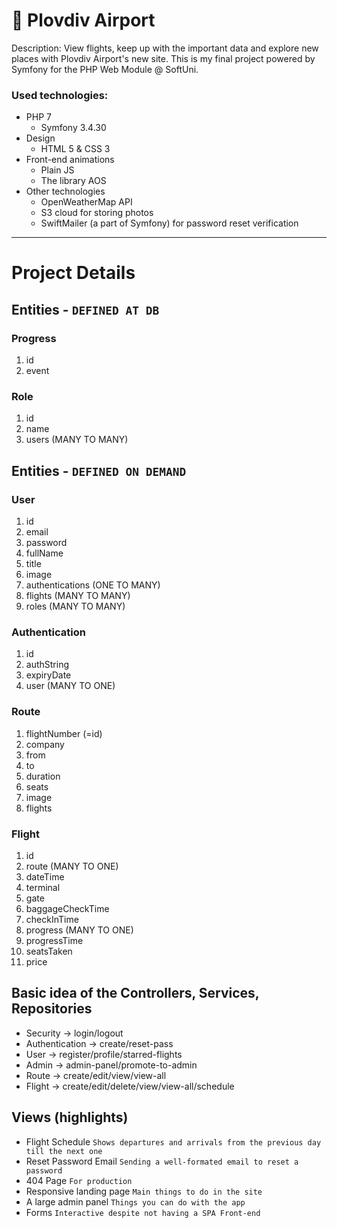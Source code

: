 # 🛫 Plovdiv Airport

Description:
View flights, keep up with the important data and explore new places with Plovdiv Airport's new site. This is my final project powered by Symfony for the PHP Web Module @ SoftUni.

### Used technologies:
- PHP 7
	- Symfony 3.4.30
- Design
	- HTML 5 & CSS 3
- Front-end animations
	- Plain JS
	- The library AOS
- Other technologies
	- OpenWeatherMap API
	- S3 cloud for storing photos
	- SwiftMailer (a part of Symfony) for password reset verification

-----------

# Project Details
## Entities - ```DEFINED AT DB```
### Progress
1. id			
2. event	

### Role
1. id
2. name
3. users (MANY TO MANY)
	
## Entities - ```DEFINED ON DEMAND```
### User
1. id							
2. email									
3. password					
4. fullName					
5. title		
6. image			
7. authentications (ONE TO MANY)
8. flights (MANY TO MANY)	
9. roles (MANY TO MANY)	
	
### Authentication
1. id
2. authString
3. expiryDate
4. user (MANY TO ONE)
	
### Route
1. flightNumber (=id)   		
2. company
3. from 
4. to
5. duration 					
6. seats 						
7. image
8. flights
				
### Flight
1. id						
2. route (MANY TO ONE)	
3. dateTime				
4. terminal				
5. gate					
6. baggageCheckTime		
7. checkInTime				
8. progress (MANY TO ONE)	
9. progressTime			
10. seatsTaken 				
11. price 					

## Basic idea of the Controllers, Services, Repositories
- Security -> login/logout
- Authentication -> create/reset-pass
- User -> register/profile/starred-flights
- Admin -> admin-panel/promote-to-admin
- Route -> create/edit/view/view-all
- Flight -> create/edit/delete/view/view-all/schedule

## Views (highlights)
- Flight Schedule ```Shows departures and arrivals from the previous day till the next one```
- Reset Password Email ```Sending a well-formated email to reset a password```
- 404 Page ```For production```
- Responsive landing page ```Main things to do in the site```
- A large admin panel ```Things you can do with the app```
- Forms ```Interactive despite not having a SPA Front-end```
